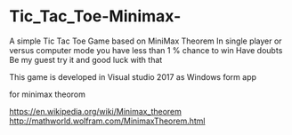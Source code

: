 # Tic_Tac_Toe-Minimax-
A simple Tic Tac Toe Game based on MiniMax Theorem  In single player or versus computer mode you have less than 1 % chance to win Have doubts Be my guest try it and good luck with that


This game is developed in Visual studio 2017 as Windows form app

for minimax theorom

https://en.wikipedia.org/wiki/Minimax_theorem
http://mathworld.wolfram.com/MinimaxTheorem.html
